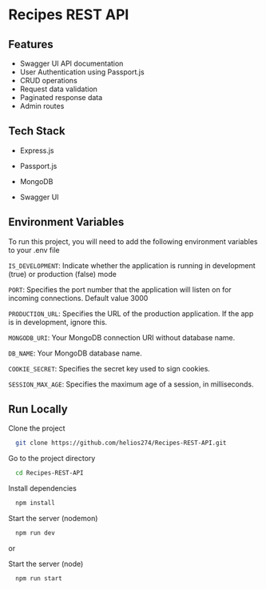 # Recipes REST API

## Features

- Swagger UI API documentation
- User Authentication using Passport.js
- CRUD operations
- Request data validation
- Paginated response data
- Admin routes

## Tech Stack

- Express.js

- Passport.js

- MongoDB

- Swagger UI

## Environment Variables

To run this project, you will need to add the following environment variables to your .env file

`IS_DEVELOPMENT`: Indicate whether the application is running in development (true) or production (false) mode

`PORT`: Specifies the port number that the application will listen on for incoming connections. Default value 3000

`PRODUCTION_URL`: Specifies the URL of the production application. If the app is in development, ignore this.

`MONGODB_URI`: Your MongoDB connection URI without database name.

`DB_NAME`: Your MongoDB database name.

`COOKIE_SECRET`: Specifies the secret key used to sign cookies.

`SESSION_MAX_AGE`: Specifies the maximum age of a session, in milliseconds.

## Run Locally

Clone the project

```bash
  git clone https://github.com/helios274/Recipes-REST-API.git
```

Go to the project directory

```bash
  cd Recipes-REST-API
```

Install dependencies

```bash
  npm install
```

Start the server (nodemon)

```bash
  npm run dev
```

or

Start the server (node)

```bash
  npm run start
```
